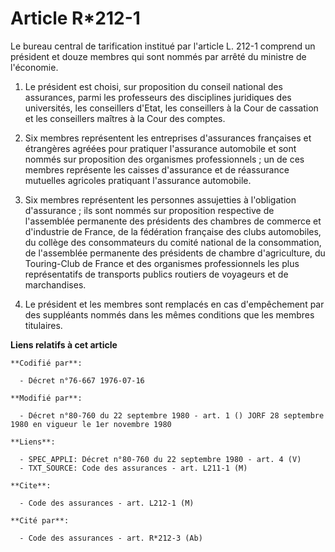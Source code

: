 # Article R*212-1

Le bureau central de tarification institué par l'article L. 212-1 comprend un président et douze membres qui sont nommés par
arrêté du ministre de l'économie.

1. Le président est choisi, sur proposition du conseil national des assurances, parmi les professeurs des disciplines
juridiques des universités, les conseillers d'Etat, les conseillers à la Cour de cassation et les conseillers maîtres à la
Cour des comptes.

2. Six membres représentent les entreprises d'assurances françaises et étrangères agréées pour pratiquer l'assurance
automobile et sont nommés sur proposition des organismes professionnels ; un de ces membres représente les caisses
d'assurance et de réassurance mutuelles agricoles pratiquant l'assurance automobile.

3. Six membres représentent les personnes assujetties à l'obligation d'assurance ; ils sont nommés sur proposition respective
de l'assemblée permanente des présidents des chambres de commerce et d'industrie de France, de la fédération française des
clubs automobiles, du collège des consommateurs du comité national de la consommation, de l'assemblée permanente des
présidents de chambre d'agriculture, du Touring-Club de France et des organismes professionnels les plus représentatifs de
transports publics routiers de voyageurs et de marchandises.

4. Le président et les membres sont remplacés en cas d'empêchement par des suppléants nommés dans les mêmes conditions que
les membres titulaires.

**Liens relatifs à cet article**

	**Codifié par**:

	  - Décret n°76-667 1976-07-16

	**Modifié par**:

	  - Décret n°80-760 du 22 septembre 1980 - art. 1 () JORF 28 septembre 1980 en vigueur le 1er novembre 1980

	**Liens**:

	  - SPEC_APPLI: Décret n°80-760 du 22 septembre 1980 - art. 4 (V)
	  - TXT_SOURCE: Code des assurances - art. L211-1 (M)

	**Cite**:

	  - Code des assurances - art. L212-1 (M)

	**Cité par**:

	  - Code des assurances - art. R*212-3 (Ab)
